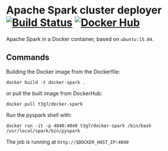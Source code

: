 # Apache Spark cluster deployer [![Build Status](https://travis-ci.org/t3g7/spark-cluster-deploy.svg?branch=master)](https://travis-ci.org/t3g7/spark-cluster-deploy) [![Docker Hub](https://img.shields.io/badge/docker-ready-blue.svg)](https://registry.hub.docker.com/u/t3g7/docker-spark/)

Apache Spark in a Docker container, based on ``` ubuntu:15.04 ```.

## Commands

Building the Docker image from the Dockerfile:

	docker build -t docker-spark .

or pull the built image from DockerHub:

	docker pull t3g7/docker-spark

Run the pyspark shell with:

	docker run -it -p 4040:4040 t3g7/docker-spark /bin/bash /usr/local/spark/bin/pyspark

The job is running at ``` http://$DOCKER_HOST_IP:4040 ```
